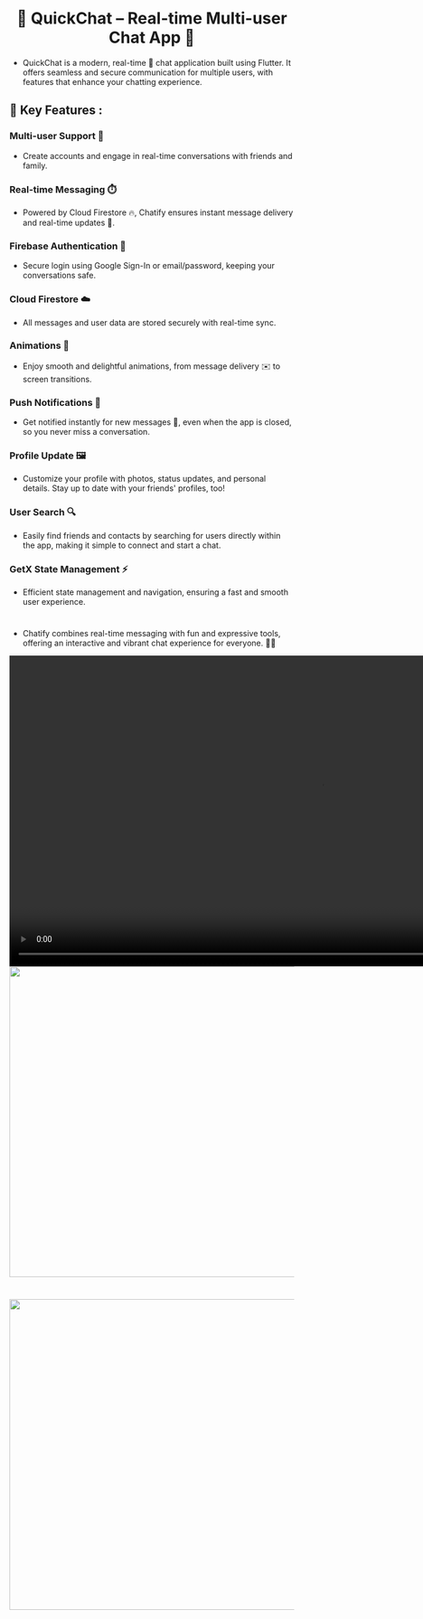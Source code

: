 <h1 align="center"> 🌟 QuickChat – Real-time Multi-user Chat App 🌟 </h1>

- QuickChat is a modern, real-time 💬 chat application built using Flutter. It offers seamless and secure communication for multiple users, with features that enhance your chatting experience.

## 🚀 Key Features :

### Multi-user Support 👥
- Create accounts and engage in real-time conversations with friends and family.

### Real-time Messaging ⏱️
- Powered by Cloud Firestore 🔥, Chatify ensures instant message delivery and real-time updates 📲.

### Firebase Authentication 🔐
- Secure login using Google Sign-In or email/password, keeping your conversations safe.

### Cloud Firestore ☁️
- All messages and user data are stored securely with real-time sync.

### Animations 🎨
- Enjoy smooth and delightful animations, from message delivery ✉️ to screen transitions.

### Push Notifications 🔔
- Get notified instantly for new messages 📩, even when the app is closed, so you never miss a conversation.

### Profile Update 🖼️
- Customize your profile with photos, status updates, and personal details. Stay up to date with your friends' profiles, too!

### User Search 🔍
- Easily find friends and contacts by searching for users directly within the app, making it simple to connect and start a chat.

### GetX State Management ⚡
- Efficient state management and navigation, ensuring a fast and smooth user experience.

<h1 align="left"></h1>

- Chatify combines real-time messaging with fun and expressive tools, offering an interactive and vibrant chat experience for everyone. 🎈💬

<div align="center">
<video height="550" src="https://github.com/user-attachments/assets/1433b44c-c27b-4039-ae91-d27f8a60bc71"/>
</div>

<div align="center">
<img height="550" src="https://github.com/user-attachments/assets/88cb9328-9ba4-4efa-9fd6-c6e6d8d94639"/>
</div>

<h1 align="left"> </h1>

<div align="center">
<img height="550" src="https://github.com/user-attachments/assets/e174481a-d2ee-45f6-9882-b94bc1c1da7a"/>
</div>
